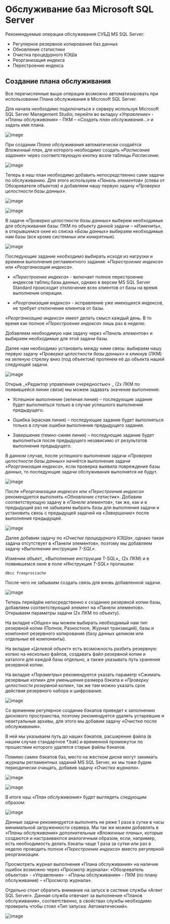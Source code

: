 #  Обслуживание баз Microsoft SQL Server

Рекомендуемые операции обслуживания СУБД MS SQL Server:

- Регулярное резервное копирование баз данных
- Обновление статистики
- Очистка процедурного КЭШа
- Реорганизация индекса
- Перестроение индекса

## Создание плана обслуживания
Все перечисленные выше операции возможно автоматизировать при использовании 
Плана обслуживания в Microsoft SQL Server.

Для начала необходимо подключиться к серверу используя
Microsoft SQL Server Management Studio; 
перейти во вкладку 
_«Управление»_ - _«Планы обслуживания»_ - ПКМ – _«Создать план обслуживания…»_ 
и задать имя плана.

![image](https://user-images.githubusercontent.com/45891293/162903057-49cad1bb-e43e-49f9-8537-5991d5d5a0f6.png)

При создании _Плана обслуживания_ автоматически создаётся _Вложенный план_, 
для которого необходимо создать _«Расписание задания»_ через соответствующую кнопку 
возле таблицы _Расписание_.

![image](https://user-images.githubusercontent.com/45891293/162903127-1b88335f-d274-4f91-9536-028ee020e3b6.png)

Теперь в наш план необходимо добавить непосредственно сами задачи по обслуживанию. 
Для этого используем _«Панель элементов»_ (слева от Обозревателя объектов) 
и добавляем нашу первую задачу _«Проверка целостности базы данных»_.

![image](https://user-images.githubusercontent.com/45891293/162903225-dbecaa95-2c02-4aca-99c3-64eab7aaa3b7.png)

![image](https://user-images.githubusercontent.com/45891293/162903251-cadfc4a8-4dcd-4760-87bc-e6457262837d.png)

В задаче _«Проверка целостности базы данных»_ выберем необходимые для обслуживания базы: 
ПКМ по объекту данной задачи – _«Изменить»_, 
в открывшемся окне из списка _«Базы данных»_ выбираем необходимые нам базы 
(все кроме системных или конкретные).

![image](https://user-images.githubusercontent.com/45891293/162903376-d1d91ca5-1141-4564-b190-6cdc238c94ff.png)

Последующие задание необходимо выбирать исходя из нагрузки и времени выполнения регламентного задания: 
_«Перестроение индекса»_ или _«Реорганизация индекса»_.

- _«Перестроение индекса»_ - включает полное перестроение индексов таблиц базы данных, 
однако в версии MS SQL Server Standard происходит отключение всех клиентов от базы 
на время выполнения операции.

- _«Реорганизация индекса»_ - исправление уже имеющихся индексов, 
не требует отключение клиентов от базы.

_«Реорганизацию индекса»_ имеет делать смысл каждый день. 
В то время как полное _«Перестроение индекса»_ лишь раз в неделю.

Добавляем необходимую нам задачу через 
_«Панель элементов»_ и выбираем необходимые для этой задачи базы.

Далее нам необходимо установить между ними связь: 
выбираем нашу первую задачу _«Проверка целостности базы данных»_ и кликнув (ЛКМ) 
на зеленую стрелку вниз (под объектом) протянем её до объекта нашей следующей задачи.

![image](https://user-images.githubusercontent.com/45891293/162903690-79a48a21-700c-47be-9f82-b129ad1356f3.png)

Открыв _«Редактор управления очередностью» _
(2х ЛКМ по появившейся линии связи) мы можем задавать значение выполнения:

- Успешное выполнение (зеленая линия) – 
последующие задание будет выполняться только в случае успешного выполнения предыдущего.

- Ошибка (красная линия) – 
последующие задание будет выполняться только в случае ошибки выполнения предыдущего задания.

- Завершение (темно-синяя линия) –
последующие задание будет выполняться после предыдущего независимо от результатов выполнения предыдущего.

В данном случае, после успешного выполнения задачи 
_«Проверка целостности базы данных»_ начнётся выполнение задачи 
_«Реорганизация индекса»_, если проверка выявила повреждение базы данных, 
то последующие задачи обслуживания выполнятся не будут.

![image](https://user-images.githubusercontent.com/45891293/162903841-1b124cac-a8fa-4b6b-b6f4-4268d2e92e33.png)

После _«Реорганизации индекса»_ или _«Перестроения индекса»_ 
рекомендуется выполнять _«Обновление статистик»_. 
Добавим соответствующую задачу в _«Панели элементов»_, так же, 
как и в предыдущий раз не забываем выбрать базы для выполнения задачи и установить связь 
с предыдущей задачей на _«Завершение»_ после выполнения предыдущей.

![image](https://user-images.githubusercontent.com/45891293/162903962-eaa4e514-3e35-46b8-91cb-6eaeab325ee7.png)

Далее добавим задачу по _«Очистке процедурного КЭШа»_, 
однако такая задача отсутствует в «Панели элементов», 
поэтому мы добавляем задачу _«Выполнение инструкции T-SQL»_.

Изменим объект_ «Выполнение инструкции T-SQL»_ (2х ЛКМ) 
и в появившемся окне в поле _«Инструкция T-SQL»_ пропишем:
```
dbcc freeproccache
```
После чего не забываем создать связь для вновь добавленной задачи.

![image](https://user-images.githubusercontent.com/45891293/162904161-50ee0cca-4925-49cd-a3af-56d13e5568d2.png)

Теперь перейдём непосредственно к созданию резервной копии базы, добавляем соответствующий элемент на «Панели элементов». Открываем параметры задачи (2х ЛКМ по объекту).

На вкладке _«Общее»_ мы можем выбирать необходимый нам тип резервной копии (Полное, Разностное, Журнал транзакций), базы и компонент резервного копирования (базу данных целиком или отдельные её компоненты).

На вкладке _«Целевой объект»_ есть возможность разбить резервную копию на несколько файлов, создавать файл резервной копии и каталоги для каждой базы отдельно, а также указывать путь хранения резервной копии.

На вкладке _«Параметры»_ рекомендуется указать параметр «Сжимать резервные копии» для уменьшения размера бэкапа и _«Проверку целостности резервной копии»_, так же там можно указать срок действия резервного набора и шифрование.

![image](https://user-images.githubusercontent.com/45891293/162904263-c51bea71-f501-45cb-950b-e1deec450670.png)

Со временем регулярное создание бэкапов приведет к заполнению дискового пространства, поэтому рекомендуется удалять устаревшие и неактуальные архивы, для этого мы добавим задачу _«Очистка после обслуживания»_.

В ней мы указываем путь до наших бэкапов, расширение файла (в нашем случае стандартное *.bak) и временной промежуток по прошествии которого удалятся старые файлы бэкапов.

Помимо самих бэкапов баз, место на жестком диске могут занимать журналы регламентных заданий MS SQL Server, их мы тоже будем периодически очищать, добавив задачу _«Очистка журнала»_.

![image](https://user-images.githubusercontent.com/45891293/162904297-24bd6582-fb03-40f9-895b-1424d1bd9c17.png)

![image](https://user-images.githubusercontent.com/45891293/162904323-e2fac8e5-a8d0-4ffb-83ac-53df72f8cd57.png)

В итоге наш _«План обслуживания»_ будет выглядеть следующим образом:

![image](https://user-images.githubusercontent.com/45891293/162904344-5c91120a-ecd4-424c-982e-779cd6f2070a.png)

Данные задачи рекомендуется выполнять не реже 1 раза в сутки в часы минимальной загруженности сервера. Мы так же можем добавлять в _«Планы обслуживания»_ дополнительные _«Вложенные планы»_, которые создаются и настраиваются аналогичным образом, если, например, есть необходимость делать бэкапы чаще 1 раза за сутки или раз в неделю проводить полное _«Перестроение индекса»_ вместо регулярной реорганизации.

Просмотреть журнал выполнения «Плана обслуживания» на наличие ошибок возможно через «Просмотр журнала»: «Обозреватель объектов» - «Управление» - «Планы обслуживания» - ПКМ (по плану обслуживания) – «Просмотр журнала».

Отдельно стоит обратить внимание на запуск в системе службы «Агент SQL Server». Данная служба отвечает за выполнение «Планов обслуживания», соответственно, в свойствах службы необходимо проверить чтобы стоял «Тип запуска: Автоматический».

![image](https://user-images.githubusercontent.com/45891293/162904447-a73bf13f-2050-4931-9d48-4a921123d43f.png)
